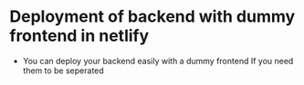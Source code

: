 # Deployment of backend with dummy frontend in netlify
* You can deploy your backend easily with a dummy frontend If you need them to be seperated
